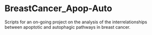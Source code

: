 # BreastCancer_Apop-Auto
Scripts for an on-going project on the analysis of the interrelationships between apoptotic and autophagic pathways in breast cancer.
